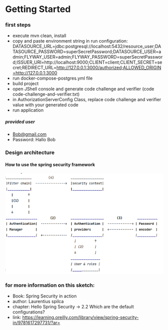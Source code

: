 # Getting Started

### first steps

* execute mvn clean, install
* copy and paste environment string in run configuration: 
DATASOURCE_URL=jdbc:postgresql://localhost:5432/resource_user;DATASOURCE_PASSWORD=superSecretPassword;DATASOURCE_USER=admin;FLYWAY_USER=admin;FLYWAY_PASSWORD=superSecretPassword;ISSUER_URI=http://localhost:9000;CLIENT=client;CLIENT_SECRET=secret;REDIRECT_URL=http://127.0.0.1:3000/authorized;ALLOWED_ORIGIN=http://127.0.0.1:3000
* run docker-compose-postgres.yml file
* build project
* open JShell console and generate code challenge and verifier (code code-challenge-and-verifier.txt)
* in AuthorizationServerConfig Class, replace code challenge and verifier value with your generated code
* run application

##### provided user 
* Bob@gmail.com
* Password: Hallo Bob 

### Design architecture 
#### How to use the spring security framework


![img.png](img.png)


### for more information on this sketch:
* Book: Spring Security in action
* author: Laurentius spilca 
* chapter: Hello Spring Security -> 2.2 Which are the default configurations?
* link: https://learning.oreilly.com/library/view/spring-security-in/9781617297731/?ar=




                                    